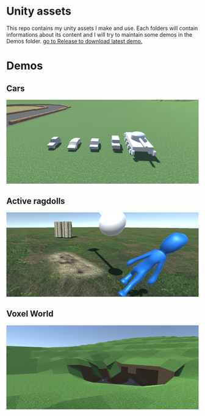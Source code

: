 # Unity assets
This repo contains my unity assets I make and use.
Each folders will contain
informations about its content and I will try to maintain some demos in the Demos
folder.
[go to Release to download latest demo.](https://github.com/Saarg/Unity_Assets/releases/latest)

# Demos
## Cars
![CarDemo](/Demos/CarDemo/CarDemo.png)
## Active ragdolls
![active ragdolls](/Demos/livingCreatures/livingCreatures.png)
## Voxel World
![active ragdolls](/Demos/VoxelDemo/VoxelDemo.png)
